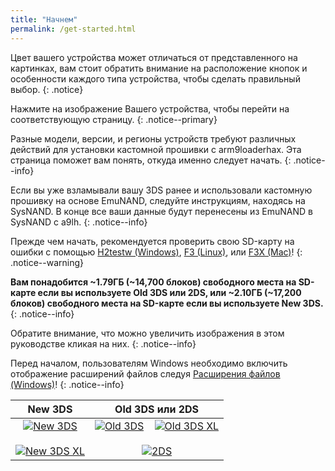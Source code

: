 ```yaml
---
title: "Начнем"
permalink: /get-started.html
---
```


Цвет вашего устройства может отличаться от представленного на картинках, вам стоит обратить внимание на расположение кнопок и особенности каждого типа устройства, чтобы сделать правильный выбор.
{: .notice}

Нажмите на изображение Вашего устройства, чтобы перейти на соответствующую страницу.
{: .notice--primary}

Разные модели, версии, и регионы устройств требуют различных действий для установки кастомной прошивки с arm9loaderhax. Эта страница поможет вам понять, откуда именно следует начать.
{: .notice--info}

Если вы уже взламывали вашу 3DS ранее и использовали кастомную прошивку на основе EmuNAND, следуйте инструкциям, находясь на SysNAND. В конце все ваши данные будут перенесены из EmuNAND в SysNAND с a9lh.
{: .notice--info}

Прежде чем начать, рекомендуется проверить свою SD-карту на ошибки с помощью [H2testw (Windows)](h2testw-windows), [F3 (Linux)](f3-linux), или [F3X (Mac)](f3x-mac)!
{: .notice--warning}

**Вам понадобится ~1.79ГБ (~14,700 блоков) свободного места на SD-карте если вы используете Old 3DS или 2DS, или ~2.10ГБ (~17,200 блоков) свободного места на SD-карте если вы используете New 3DS.**
{: .notice--info}

Обратите внимание, что можно увеличить изображения в этом руководстве кликая на них.
{: .notice--info}

Перед началом, пользователям Windows необходимо включить отображение расширений файлов следуя [Расширения файлов (Windows)](file-extensions-windows)!
{: .notice--info}

| New 3DS | Old 3DS или 2DS |
|:-:|:-:|
| [![New 3DS](/images/new3ds.png)](get-started-new-3ds) <br><br> [![New 3DS XL](/images/new3dsxl.png)](get-started-new-3ds) | [![Old 3DS](/images/old3ds.png)](get-started-old-3ds) &nbsp;&nbsp; [![Old 3DS XL](/images/old3dsxl.png)](get-started-old-3ds) <br><br> [![2DS](/images/2ds.png)](get-started-old-3ds) |